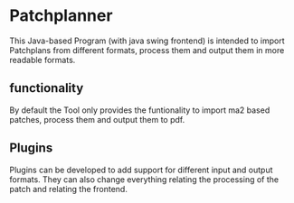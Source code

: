 # Patchplanner
This Java-based Program (with java swing frontend) is intended to import Patchplans from different formats, process them and output them in more readable formats.

## functionality
By default the Tool only provides the funtionality to import ma2 based patches, process them and output them to pdf.

## Plugins
Plugins can be developed to add support for different input and output formats.
They can also change everything relating the processing of the patch and relating the frontend.
